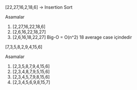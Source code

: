 [22,27,16,2,18,6] -> Insertion Sort

Asamalar
1. [2,27,16,22,18,6]
2. [2,6,16,22,18,27]
3. [2,6,16,18,22,27]
 Big-O = O(n^2) 
18 average case içindedir

[7,3,5,8,2,9,4,15,6] 

Asamalar
1. [2,3,5,8,7,9,4,15,6] 
2. [2,3,4,8,7,9,5,15,6]
3. [2,3,4,5,7,9,8,15,6]
4. [2,3,4,5,6,9,8,15,7]